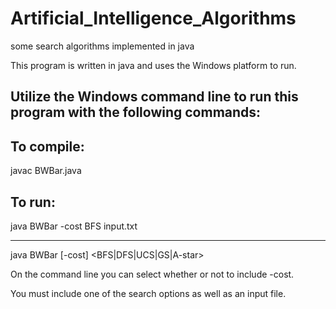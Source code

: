 # Artificial_Intelligence_Algorithms
some search algorithms implemented in java

This program is written in java and uses the Windows platform to run.

Utilize the Windows command line to run this program with the following commands:
---------------------------------------------------------
To compile:
-
javac BWBar.java

To run:
-
java BWBar -cost BFS input.txt

----------------------------------------------------------

java BWBar [-cost] <BFS|DFS|UCS|GS|A-star> <inputfile>

On the command line you can select whether or not to include -cost.

You must include one of the search options as well as an input file.
